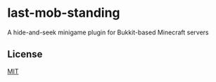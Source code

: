 # last-mob-standing
A hide-and-seek minigame plugin for Bukkit-based Minecraft servers

## License
[MIT](LICENSE)
